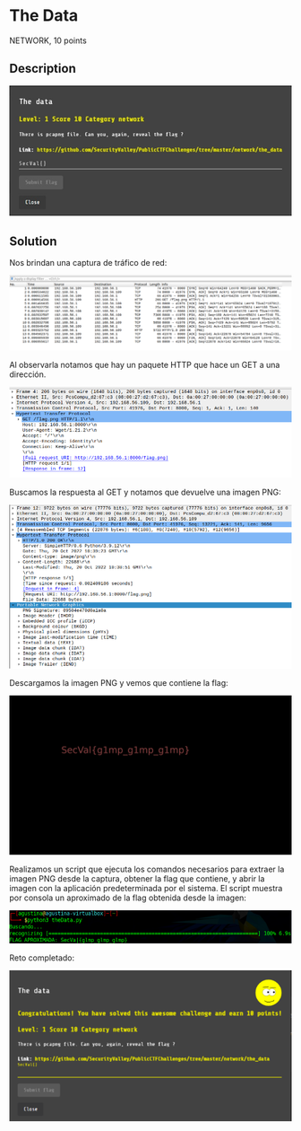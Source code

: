 # The Data

NETWORK, 10 points

## Description

![](../images/description-the-data.jpeg)


## Solution

Nos brindan una captura de tráfico de red:

![](../images/pcap-the-data.png)


Al observarla notamos que hay un paquete HTTP que hace un GET a una dirección.

![](../images/get-http-the-data.png)


Buscamos la respuesta al GET y notamos que devuelve una imagen PNG:

![](../images/200-ok-the-data.png)


Descargamos la imagen PNG y vemos que contiene la flag:

![](../images/flag.png)


Realizamos un script que ejecuta los comandos necesarios para extraer la imagen PNG desde la captura, obtener la flag que contiene, y abrir la imagen con la aplicación predeterminada por el sistema. El script muestra por consola un aproximado de la flag obtenida desde la imagen:

![](../images/script-the-data.png)


Reto completado:

![](../images/congratulations-the-data.png)
